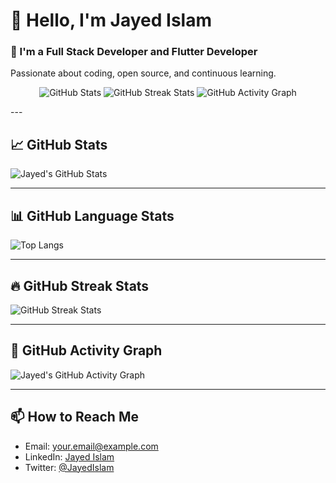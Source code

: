 # 👋 Hello, I'm Jayed Islam

### 🌱 I'm a Full Stack Developer and Flutter Developer
Passionate about coding, open source, and continuous learning.
<p align="center">
  <!-- GitHub Stats -->
  <img src="https://github-readme-stats.vercel.app/api?username=jayed-islam&show_icons=true&theme=github_dark&hide_border=true" alt="GitHub Stats" />

  <!-- GitHub Streak Stats -->
  <img src="https://streak-stats.demolab.com/?user=jayed-islam&theme=github-dark-blue&hide_border=true" alt="GitHub Streak Stats" />

  <!-- GitHub Activity Graph -->
  <img src="https://github-readme-activity-graph.vercel.app/graph?username=jayed-islam&theme=github-dark&hide_border=true" alt="GitHub Activity Graph" />
</p>
---

## 📈 GitHub Stats

![Jayed's GitHub Stats](https://github-readme-stats.vercel.app/api?username=jayed-islam&show_icons=true&count_private=true&hide_title=true&hide=prs&theme=radical)

---

## 📊 GitHub Language Stats

![Top Langs](https://github-readme-stats.vercel.app/api/top-langs/?username=jayed-islam&langs_count=10&layout=compact&theme=radical)

---

## 🔥 GitHub Streak Stats

![GitHub Streak Stats](https://github-readme-streak-stats.herokuapp.com/?user=jayed-islam&theme=radical)

---

## 📅 GitHub Activity Graph

![Jayed's GitHub Activity Graph](https://activity-graph.herokuapp.com/graph?username=jayed-islam&theme=radical)

---

## 📫 How to Reach Me
- Email: [your.email@example.com](mailto:your.email@example.com)
- LinkedIn: [Jayed Islam](https://www.linkedin.com/in/jayed-islam)
- Twitter: [@JayedIslam](https://twitter.com/JayedIslam)
